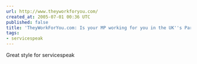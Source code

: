 ```yaml
---
url: http://www.theyworkforyou.com/
created_at: 2005-07-01 00:36 UTC
published: false
title: 'TheyWorkForYou.com: Is your MP working for you in the UK''s Parliament?'
tags:
- servicespeak
---
```


Great style for servicespeak
